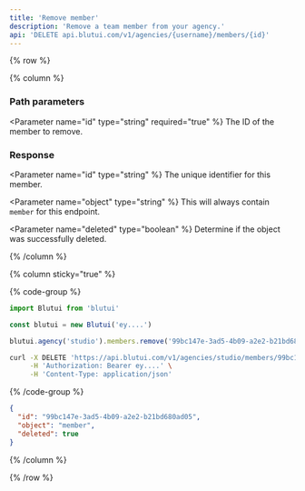 ```yaml
---
title: 'Remove member'
description: 'Remove a team member from your agency.'
api: 'DELETE api.blutui.com/v1/agencies/{username}/members/{id}'
---
```


{% row %}

{% column %}
### Path parameters

<Parameter name="id" type="string" required="true" %}
The ID of the member to remove.
</Parameter>

### Response

<Parameter name="id" type="string" %}
The unique identifier for this member.
</Parameter>

<Parameter name="object" type="string" %}
This will always contain `member` for this endpoint.
</Parameter>

<Parameter name="deleted" type="boolean" %}
Determine if the object was successfully deleted.
</Parameter>

{% /column %}

{% column sticky="true" %}

{% code-group %}

```ts {% process=false filename="Node.js" %}
import Blutui from 'blutui'

const blutui = new Blutui('ey....')

blutui.agency('studio').members.remove('99bc147e-3ad5-4b09-a2e2-b21bd680ad05')
```

```bash {% process=false filename="cURL" %}
curl -X DELETE 'https://api.blutui.com/v1/agencies/studio/members/99bc147e-3ad5-4b09-a2e2-b21bd680ad05' \
     -H 'Authorization: Bearer ey....' \
     -H 'Content-Type: application/json'
```

{% /code-group %}

```json {% process=false filename="Response" %}
{
  "id": "99bc147e-3ad5-4b09-a2e2-b21bd680ad05",
  "object": "member",
  "deleted": true
}
```

{% /column %}

{% /row %}
